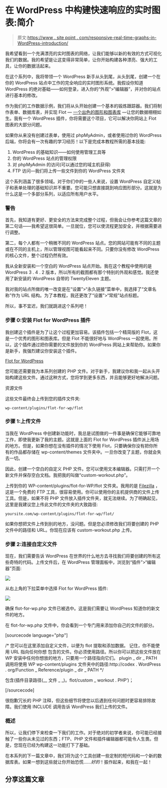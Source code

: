 # 在 WordPress 中构建快速响应的实时图表:简介

> 原文:[https://www . site point . com/responsive-real-time-graphs-in-WordPress-introduction/](https://www.sitepoint.com/responsive-real-time-graphs-in-wordpress-introduction/)

我希望看到一个充满漂亮的实时图表的网络，让我们能够以新的有效的方式可视化我们的数据。我的希望是让这变得非常简单，让你开始构建各种漂亮、强大的工具，让你的数据活起来。

在这个系列中，我将带领一个 WordPress 新手从头到尾，从头到尾，创建一个在你的 WordPress 站点中工作的完全响应的实时图形系统。我假设你知道 WordPress 的绝对基础——如何登录，进入你的“外观”>“编辑器”，并对你的站点进行基本的修改。

作为我们的工作数据示例，我们将从头开始创建一个基本的锻炼跟踪器。我们将制作表单、数据库表，并实现 Flot — [一个出色的图形和图表库](http://www.flotcharts.org) —让您的数据栩栩如生。我有一个 WordPress 插件，你将需要这个项目，它可以解决你网站上 Flot 图表的大部分问题。

如果你从来没有创建过表单，使用过 phpMyAdmin，或者使用过你的 WordPress 后端，你将会有一次有趣的学习经历！以下是完成本教程所需的基本技能:

1.  WordPress 的基础知识——如何使用管理工具等
2.  你的 WordPress 站点的管理权限
3.  对 phpMyAdmin 的访问(可以通过您的域主机获得)
4.  FTP 访问—我们将上传一些文件到你的 WordPress 文件夹

这个系列涵盖了很多领域。对于你们中的一些人来说，设置 WordPress 自定义帖子和表单处理的基础知识并不重要。您可能只想直接跳到响应图形部分。这就是为什么这是一个多部分系列，以适应所有用户水平。

### 警告

首先，我知道有更好、更安全的方法来完成整个过程，但我会让你参考这篇文章的第二句话——我希望这很简单。一旦就位，您可以使流程更加安全，并根据需要进行调整。

第二，每个人都有一个稍微不同的 WordPress 站点。您的网站可能有不同的主题或在不同的主机上，所以管理视图可能看起来不同。只要你没有修改 WordPress 的核心文件，整个过程仍然有效。

我从全新安装和一个空白的 WordPress 站点开始。我在这个教程中使用的是 WordPress 3 . 4 . 2 版本，所以所有的截图都有那个特别的外观和感觉。我还使用了新安装的 WordPress 自带的 TwentyEleven 主题。

我对我的站点所做的唯一改变是在“设置”>“永久链接”菜单中，我选择了“文章名称”作为 URL 结构。为了本教程，我还更改了“设置”>“常规”站点标题。

所以，事不宜迟，我们就跳进这个系列吧！

### 步骤 0:安装 Flot for WordPress 插件

我创建这个插件是为了让这个过程更加容易。该插件包括一个精简版的 Flot，这是一个优秀的图形和图表库。但是 Flot 不能很好地与 WordPress 一起使用。所以，这个插件通过把你需要的文件放到你的 WordPress 网站上来帮助你。如果你是新手，我强烈建议你安装这个插件。

[Flot for WordPress](http://wordpress.org/extend/plugins/flot-for-wp/)

您可能还需要我为本系列创建的 PHP 文件。对于新手，我建议你和我一起从头开始构建这些文件。通过这种方式，您将学到更多东西，并且能够更好地解决问题。

资源文件

这些文件最终会上传到您的插件文件夹:

```
wp-content/plugins/flot-for-wp/flot
```

### 步骤 1:上传文件

当我在 WordPress 中创建新功能时，我总是试图做的一件事是确保它能够可靠地工作，即使我更新了我的主题。这就是上面的 Flot for WordPress 插件派上用场的地方。但是，如果你想在没有插件的情况下使用 Flot，只要确保你没有把你所有的作品都存储在 wp-content/themes 文件夹中。一旦你改变了主题，你就会失去一切。

因此，创建一个空白的自定义 PHP 文件。您可以使用文本编辑器。只需打开一个新文件并保存空白文档。我把我的叫做“custom-workout.php”。

上传到你的 WP-content/plugins/flot-for-WP/flot 文件夹。我用的是 [Filezilla](http://filezilla-project.org) ，这是一个免费的 FTP 工具，很容易使用。你可以使用你的主机提供商的文件上传工具。但是，如果不将 PHP 文件放入插件文件夹，就无法继续。为了明确起见，这里是我建议您上传此文件的文件夹的大致路径:

```
yoursite.com/wp-content/plugins/flot-for-wp/flot/
```

如果你想把文件上传到别的地方，没问题。但是您必须修改我们将要创建的 PHP 文件中的路径和 URL。你现在应该有 custom-workout.php 上传。

### 步骤 2:连接自定义文件

现在，我们需要告诉 WordPress 在世界的什么地方去寻找我们将要创建的所有这些奇特的代码。上传文件后，在 WordPress 管理面板中，浏览到“插件”>“编辑器”页面:

![](../Images/9981a3ba64c214404956c4c1db470929.png)

从右上角的下拉菜单中选择 Flot for WordPress 插件:

![](../Images/99a7c32d1baed1e70b55df848ab3c76f.png)

确保 flot-for-wp.php 文件已被选中。这是我们需要让 WordPress 知道你的新文件的地方。

在 flot-for-wp.php 文件中，你会看到一个专门用来添加你自己的文件的部分。

[sourcecode language="php"]

/*
您可以在这里添加自定义文件，以便为 flot 提取和添加数据。
记住，你不能使用 URL 指向任何你想
包含的文件。你必须使用路径。所以你可以把这些文件放在 WP 安装中任何你想放的地方，只要用一个路径指向它们。
plugin _ dir _ PATH 调用将使用 WP wp-content/plugins
文件夹中的路径:http://codex . WordPress . org/Function _ Reference/plugin _ dir _ PATH
*/

包含(插件目录路径(__ 文件 _ _)。flot/custom _ workout . PHP’)；

[/sourcecode]

很抱歉冗长的 PHP 注释，但这些细节将使您以后遇到任何问题时更容易排除故障。我们使用 INCLUDE 调用告诉 WordPress 我们上传的文件。

### 概述

所以，让我们停下来检查一下我们的工作。对于绝对的初学者来说，你可能已经接触了一些你从未见过的东西；FTP、PHP 文件和插件编辑器都可能令人生畏。但是，您现在已经为构建这一功能打下了基础。

在本系列的下一篇文章中，我们将为这个工具创建一些定制的短代码和一个新的数据库表。如果一想到这些就让你开始恐慌……*好的*！振作起来，和我在一起！

## 分享这篇文章